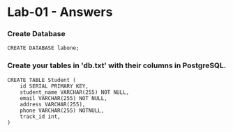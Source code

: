 # 	Lab-01 - Answers 

### Create Database

```postgresql
CREATE DATABASE labone;
```

### Create your tables in 'db.txt' with their columns in PostgreSQL.

```postgresql
CREATE TABLE Student (
	id SERIAL PRIMARY KEY,
	student_name VARCHAR(255) NOT NULL,
	email VARCHAR(255) NOT NULL,
	address VARCHAR(255),
	phone VARCHAR(255) NOTNULL,
	track_id int,
)
```

